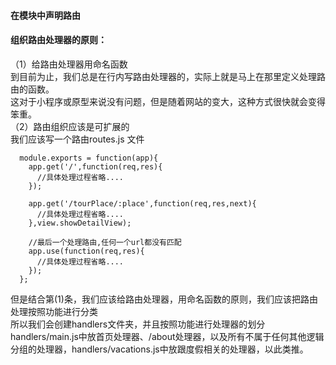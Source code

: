 #### 在模块中声明路由  
#### 组织路由处理器的原则：  
（1）给路由处理器用命名函数  
    到目前为止，我们总是在行内写路由处理器的，实际上就是马上在那里定义处理路由的函数。  
    这对于小程序或原型来说没有问题，但是随着网站的变大，这种方式很快就会变得笨重。  
（2）路由组织应该是可扩展的    
    我们应该写一个路由routes.js 文件   

````
  module.exports = function(app){
    app.get('/',function(req,res){
      //具体处理过程省略....
    });

    app.get('/tourPlace/:place',function(req,res,next){
      //具体处理过程省略....
    },view.showDetailView);

    //最后一个处理路由,任何一个url都没有匹配
    app.use(function(req,res){
      //具体处理过程省略....
    });
  };

````  
但是结合第(1)条，我们应该给路由处理器，用命名函数的原则，我们应该把路由处理按照功能进行分类  
所以我们会创建handlers文件夹，并且按照功能进行处理器的划分    
handlers/main.js中放首页处理器、/about处理器，以及所有不属于任何其他逻辑分组的处理器，handlers/vacations.js中放跟度假相关的处理器，以此类推。

  
     

